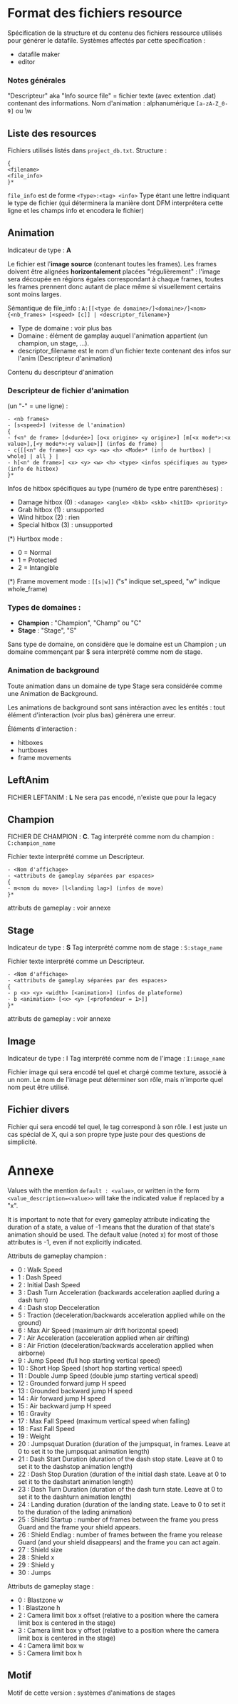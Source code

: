 

# Format des fichiers resource

Spécification de la structure et du contenu des fichiers ressource utilisés pour générer le datafile.
Systèmes affectés par cette specification :
- datafile maker
- editor

### Notes générales
"Descripteur" aka "Info source file" = fichier texte (avec extention .dat) contenant des informations.
Nom d'animation : alphanumérique `[a-zA-Z_0-9]` ou \w

## Liste des resources

Fichiers utilisés listés dans `project_db.txt`. Structure :

```
{
<filename>
<file_info>
}*
```

`file_info` est de forme
`<Type>:<tag> <info>`
Type étant une lettre indiquant le type de fichier (qui déterminera la manière dont DFM interprétera cette ligne et les champs info et encodera le fichier)

## Animation
Indicateur de type : **A**

Le fichier est l'**image source** (contenant toutes les frames).
Les frames doivent être alignées **horizontalement** placées "régulièrement" : l'image sera découpée en régions égales correspondant à chaque frames, toutes les frames prennent donc autant de place même si visuellement certains sont moins larges.

Sémantique de file_info :
`A:[[<type de domaine>/]<domaine>/]<nom> {<nb_frames> [<speed> [c]] | <descriptor_filename>}`

- Type de domaine : voir plus bas
- Domaine : élément de gamplay auquel l'animation appartient (un champion, un stage, ...).
- descriptor_filename est le nom d'un fichier texte contenant des infos sur l'anim (Descripteur d'animation)

Contenu du descripteur d'animation

### Descripteur de fichier d'animation
(un "-" = une ligne) :

```
- <nb frames>
- [s<speed>] (vitesse de l'animation)
{
- f<n° de frame> [d<durée>] [o<x origine> <y origine>] [m[<x mode*>:<x value>],[<y mode*>:<y value>]] (infos de frame) |
- c{[[<n° de frame>] <x> <y> <w> <h> <Mode>* (info de hurtbox) | whole] | all } |
- h[<n° de frame>] <x> <y> <w> <h> <type> <infos spécifiques au type> (info de hitbox)
}*
```

Infos de hitbox spécifiques au type (numéro de type entre parenthèses) :
- Damage hitbox (0) : `<damage> <angle> <bkb> <skb> <hitID> <priority>`
- Grab hitbox (1) : unsupported
- Wind hitbox (2) : rien
- Special hitbox (3) : unsupported

(*) Hurtbox mode :
- 0 = Normal
- 1 = Protected
- 2 = Intangible



(*) Frame movement mode : `[[s|w]]` ("s" indique set_speed, "w" indique whole_frame)

### Types de domaines :
- **Champion** : "Champion", "Champ" ou "C"
- **Stage** : "Stage", "S"

Sans type de domaine, on considère que le domaine est un Champion ; un domaine commençant par $ sera interprété comme nom de stage.

### Animation de background
Toute animation dans un domaine de type Stage sera considérée comme une Animation de Background.

Les animations de background sont sans intéraction avec les entités : tout élément d'interaction (voir plus bas)
génèrera une erreur.


Éléments d'interaction :
- hitboxes
- hurtboxes
- frame movements

## LeftAnim
FICHIER LEFTANIM : **L**
Ne sera pas encodé, n'existe que pour la legacy

## Champion
FICHIER DE CHAMPION : **C**.
Tag interprété comme nom du champion :
`C:champion_name`

Fichier texte interprété comme un Descripteur.

```
- <Nom d'affichage>
- <attributs de gameplay séparées par espaces>
{
- m<nom du move> [l<landing lag>] (infos de move)
}*
```

attributs de gameplay : voir annexe

## Stage
Indicateur de type : **S**
Tag interprété comme nom de stage :
`S:stage_name`

Fichier texte interprété comme un Descripteur.

```
- <Nom d'affichage>
- <attributs de gameplay séparées par des espaces>
{
- p <x> <y> <width> [<animation>] (infos de plateforme)
- b <animation> [<x> <y> [<profondeur = 1>]]
}*
```

attributs de gameplay : voir annexe


## Image
Indicateur de type : I
Tag interprété comme nom de l'image :
`I:image_name`

Fichier image qui sera encodé tel quel et chargé comme texture, associé à un nom. Le nom de l'image peut déterminer son rôle, mais n'importe quel nom peut être utilisé.


## Fichier divers

Fichier qui sera encodé tel quel, le tag correspond à son rôle. I est juste un cas spécial de X, qui a son propre type juste pour des questions de simplicité.


# Annexe
Values with the mention `default : <value>`, or written in the form `<value_description=<value>>` will take the indicated value if replaced by a "x".

It is important to note that for every gameplay attribute indicating the duration of a state,
a value of -1 means that the duration of that state's animation should be used.
The default value (noted x) for most of those attributes is -1, even if not explicitly indicated.

Attributs de gameplay champion :
- 0 : Walk Speed
- 1 : Dash Speed
- 2 : Initial Dash Speed
- 3 : Dash Turn Acceleration (backwards acceleration aaplied during a dash turn)
- 4 : Dash stop Decceleration
- 5 : Traction (deceleration/backwards acceleration applied while on the ground)
- 6 : Max Air Speed (maximum air drift horizontal speed)
- 7 : Air Acceleration (acceleration applied when air drifting)
- 8 : Air Friction (deceleration/backwards acceleration applied when airborne)
- 9 : Jump Speed (full hop starting vertical speed)
- 10 : Short Hop Speed (short hop starting vertical speed)
- 11 : Double Jump Speed (double jump starting vertical speed)
- 12 : Grounded forward jump H speed
- 13 : Grounded backward jump H speed
- 14 : Air forward jump H speed
- 15 : Air backward jump H speed
- 16 : Gravity
- 17 : Max Fall Speed (maximum vertical speed when falling)
- 18 : Fast Fall Speed
- 19 : Weight
- 20 : Jumpsquat Duration (duration of the jumpsquat, in frames. Leave at 0 to set it to the jumpsquat animation length)
- 21 : Dash Start Duration (duration of the dash stop state. Leave at 0 to set it to the dashstop animation length)
- 22 : Dash Stop Duration (duration of the initial dash state. Leave at 0 to set it to the dashstart animation length)
- 23 : Dash Turn Duration (duration of the dash turn state. Leave at 0 to set it to the dashturn animation length)
- 24 : Landing duration (duration of the landing state. Leave to 0 to set it to the duration of the lading animation)
- 25 : Shield Startup : number of frames between the frame you press Guard and the frame your shield appears.
- 26 : Shield Endlag : number of frames between the frame you release Guard (and your shield disappears) and the frame you can act again.
- 27 : Shield size
- 28 : Shield x
- 29 : Shield y
- 30 : Jumps

Attributs de gameplay stage :
- 0 : Blastzone w
- 1 : Blastzone h
- 2 : Camera limit box x offset (relative to a position where the camera limit box is centered in the stage)
- 3 : Camera limit box y offset (relative to a position where the camera limit box is centered in the stage)
- 4 : Camera limit box w
- 5 : Camera limit box h

## Motif
Motif de cette version : systèmes d'animations de stages
